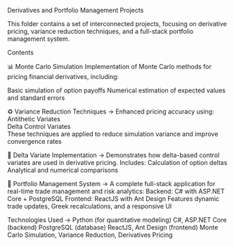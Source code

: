 Derivatives and Portfolio Management Projects

This folder contains a set of interconnected projects, focusing on derivative pricing, variance reduction techniques, and a full-stack portfolio management system.

Contents

📊 Monte Carlo Simulation
Implementation of Monte Carlo methods for pricing financial derivatives, including:

Basic simulation of option payoffs
Numerical estimation of expected values and standard errors

♻️ Variance Reduction Techniques ->
Enhanced pricing accuracy using:
Antithetic Variates  
Delta Control Variates  
These techniques are applied to reduce simulation variance and improve convergence rates  

🔧 Delta Variate Implementation ->
Demonstrates how delta-based control variates are used in derivative pricing. Includes:
Calculation of option deltas
Analytical and numerical comparisons

🧠 Portfolio Management System ->
A complete full-stack application for real-time trade management and risk analytics:
Backend: C# with ASP.NET Core + PostgreSQL
Frontend: ReactJS with Ant Design
Features dynamic trade updates, Greek recalculations, and a responsive UI

Technologies Used -> 
Python (for quantitative modeling)
C#, ASP.NET Core (backend)
PostgreSQL (database)
ReactJS, Ant Design (frontend)
Monte Carlo Simulation, Variance Reduction, Derivatives Pricing
